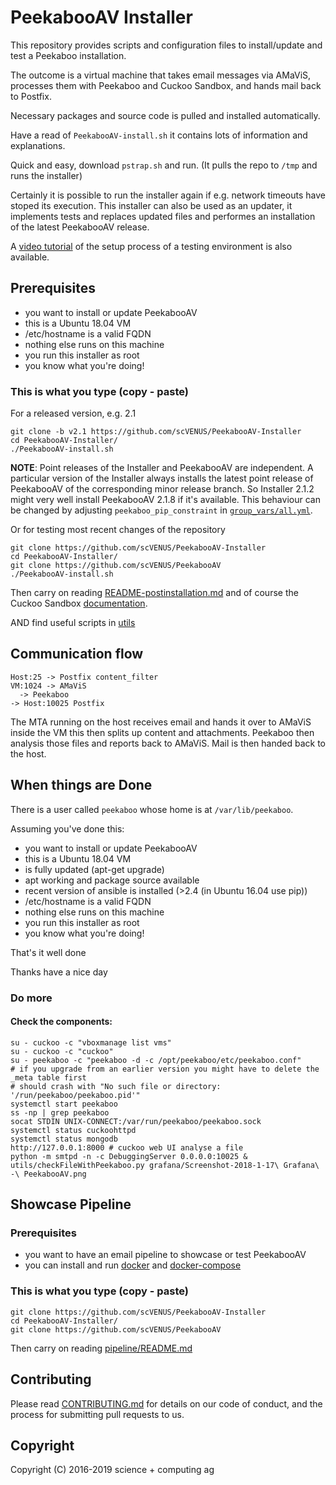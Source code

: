 # PeekabooAV Installer #

This repository provides scripts and configuration files to install/update and test a
Peekaboo installation.

The outcome is a virtual machine that takes email messages via AMaViS, processes
them with Peekaboo and Cuckoo Sandbox, and hands mail back to Postfix.

Necessary packages and source code is pulled and installed automatically.

Have a read of ``PeekabooAV-install.sh`` it contains lots of information and explanations.

Quick and easy, download ``pstrap.sh`` and run.
(It pulls the repo to ``/tmp`` and runs the installer)

Certainly it is possible to run the installer again if e.g. network timeouts have stoped
its execution. This installer can also be used as an updater, it implements tests and
replaces updated files and performes an installation of the latest PeekabooAV release.

A [video tutorial](https://www.youtube.com/watch?v=RO-P4kJEqLU) of the setup
process of a testing environment is also available.


## Prerequisites ##

* you want to install or update PeekabooAV
* this is a Ubuntu 18.04 VM
* /etc/hostname is a valid FQDN
* nothing else runs on this machine
* you run this installer as root
* you know what you're doing!


### This is what you type (copy - paste)
For a released version, e.g. 2.1
```
git clone -b v2.1 https://github.com/scVENUS/PeekabooAV-Installer
cd PeekabooAV-Installer/
./PeekabooAV-install.sh
```

**NOTE**: Point releases of the Installer and PeekabooAV are independent.
A particular version of the Installer always installs the latest
point release of PeekabooAV of the corresponding minor release branch.
So Installer 2.1.2 might very well install PeekabooAV 2.1.8 if it's available.
This behaviour can be changed by adjusting `peekaboo_pip_constraint` in
[`group_vars/all.yml`](group_vars/all.yml#15).

Or for testing most recent changes of the repository
```
git clone https://github.com/scVENUS/PeekabooAV-Installer
cd PeekabooAV-Installer/
git clone https://github.com/scVENUS/PeekabooAV
./PeekabooAV-install.sh
```


Then carry on reading [README-postinstallation.md](README-postinstallation.md)
and of course the Cuckoo Sandbox [documentation](https://cuckoo.sh/docs/index.html).

AND find useful scripts in [utils](utils)


## Communication flow ##

```
Host:25 -> Postfix content_filter
VM:1024 -> AMaViS
  -> Peekaboo
-> Host:10025 Postfix
```

The MTA running on the host receives email and hands it over to AMaViS inside
the VM this then splits up content and attachments. Peekaboo then analysis those
files and reports back to AMaViS. Mail is then handed back to the host.


## When things are Done ##

There is a user called ``peekaboo`` whose home is at ``/var/lib/peekaboo``.

Assuming you've done this:
* you want to install or update PeekabooAV
* this is a Ubuntu 18.04 VM
* is fully updated (apt-get upgrade)
* apt working and package source available
* recent version of ansible is installed (>2.4 (in Ubuntu 16.04 use pip))
* /etc/hostname is a valid FQDN
* nothing else runs on this machine
* you run this installer as root
* you know what you're doing!

That's it well done

Thanks
have a nice day


### Do more ###


#### Check the components:

```
su - cuckoo -c "vboxmanage list vms"
su - cuckoo -c "cuckoo"
su - peekaboo -c "peekaboo -d -c /opt/peekaboo/etc/peekaboo.conf"
# if you upgrade from an earlier version you might have to delete the _meta table first
# should crash with "No such file or directory: '/run/peekaboo/peekaboo.pid'"
systemctl start peekaboo
ss -np | grep peekaboo
socat STDIN UNIX-CONNECT:/var/run/peekaboo/peekaboo.sock
systemctl status cuckoohttpd
systemctl status mongodb
http://127.0.0.1:8000 # cuckoo web UI analyse a file
python -m smtpd -n -c DebuggingServer 0.0.0.0:10025 &
utils/checkFileWithPeekaboo.py grafana/Screenshot-2018-1-17\ Grafana\ -\ PeekabooAV.png
```

## Showcase Pipeline

### Prerequisites ###

* you want to have an email pipeline to showcase or test PeekabooAV
* you can install and run [docker](https://docs[[.docker.com/get-docker/) and [docker-compose](https://docs.docker.com/compose/)

### This is what you type (copy - paste)

```
git clone https://github.com/scVENUS/PeekabooAV-Installer
cd PeekabooAV-Installer/
git clone https://github.com/scVENUS/PeekabooAV
```

Then carry on reading [pipeline/README.md](pipeline/README.md)


## Contributing ##
Please read [CONTRIBUTING.md](CONTRIBUTING.md) for details on our code of conduct, and the process for submitting pull requests to us. 


## Copyright ##

Copyright (C) 2016-2019 science + computing ag
